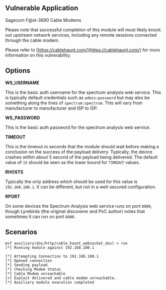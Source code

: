 ## Vulnerable Application

Sagecom F@st-3890 Cable Modems

Please note that successful completion of this module will most likely knock out upstream network services, including any remote sessions connected through the cable modem.

Please refer to [https://cablehaunt.com/](https://cablehaunt.com/) for more information on this vulnerability.

## Options

**WS_USERNAME**

This is the basic auth username for the spectrum analysis web service.  This is typically default credentials such as `admin:password` but may also be something along the lines of `spectrum:spectrum`.  This will vary from manufacturer to manufacturer and ISP to ISP.

**WS_PASSWORD**

This is the basic auth password for the spectrum analysis web service.

**TIMEOUT**

This is the timeout in seconds that the module should wait before making a conclusion on the success of the payload delivery.  Typically, the device crashes within about 5 second of the payload being delivered.  The default value of `15` should be seen as the lower bound for `TIMEOUT` values.

**RHOSTS**

Typically the only address which should be used for this value is `192.168.100.1`. It can be different, but not in a well-secured configuration.

**RPORT**

On some devices the Spectrum Analysis web service runs on port `8080`, though Lyrebirds (the original discoverer and PoC author) notes that sometimes it can run on port `6080`.

## Scenarios

```
msf auxiliary(dos/http/cable_haunt_websocket_dos) > run
[*] Running module against 192.168.100.1

[*] Attempting Connection to 192.168.100.1
[*] Opened connection
[*] Sending payload
[*] Checking Modem Status
[*] Cable Modem unreachable
[+] Exploit delivered and cable modem unreachable.
[*] Auxiliary module execution completed
```
